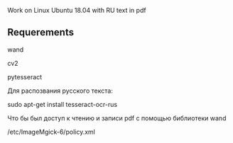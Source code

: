 Work on Linux Ubuntu 18.04 with RU text in pdf

## Requerements

wand

cv2

pytesseract

Для распозвания русского текста:

sudo apt-get install tesseract-ocr-rus

Что бы был доступ к чтению и записи pdf с помощью библиотеки wand

/etc/ImageMgick-6/policy.xml

<plicy domain='coder' rights='read|write' pattern='PDF' />
